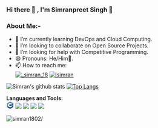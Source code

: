 ### Hi there 👋 , I'm Simranpreet Singh 👤
### About Me:-
- 🌱 I’m currently learning DevOps and Cloud Computing.
- 👯 I’m looking to collaborate on Open Source Projects.
- 🤔 I’m looking for help with Competitive Programming.
- 😄 Pronouns: He/Him👦.
- 📫 How to reach me:
<br/><a href="https://www.instagram.com/_simran_18/" target="_blank"><img align="center" src=https://cdn.jsdelivr.net/npm/simple-icons@3.0.1/icons/instagram.svg alt="_simran_18" height="20" width="20" /></a>
<a href="https://www.linkedin.com/in/isimran/" target="_blank"><img align="center" src=https://cdn.jsdelivr.net/npm/simple-icons@3.0.1/icons/linkedin.svg alt="isimran" height="20" width="20" /></a><br/>

![Simran's github stats](https://github-readme-stats.vercel.app/api?username=simran1802&show_icons=true&theme=radical) [![Top Langs](https://github-readme-stats.vercel.app/api/top-langs/?username=simran1802&layout=compact)](https://github.com/anuraghazra/github-readme-stats)

**Languages and Tools:**  
<code><img height="20" src="https://raw.githubusercontent.com/github/explore/80688e429a7d4ef2fca1e82350fe8e3517d3494d/topics/cpp/cpp.png"></code>
<code><img height="20" src="https://upload.wikimedia.org/wikipedia/commons/thumb/c/c3/Python-logo-notext.svg/165px-Python-logo-notext.svg.png"></code>
<code><img height="20" src="https://html5hive.org/wp-content/uploads/2014/06/js_800x800-619x619.jpg.webp"></code>
<code><img height="20" src="https://sentry.io/_assets/logos/django-f6f336cde20615169bbf4441c748188dd9903908bc6af952df3bd8f899c55a41.svg"></code>
<code><img height="20" src="https://avatars3.githubusercontent.com/u/18133"></code>

<p align="right">
  <img align="left" src=https://komarev.com/ghpvc/?username=simran1802 alt=simran1802/>


